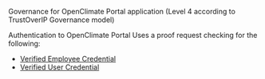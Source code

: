 Governance for OpenClimate Portal application (Level 4 according to TrustOverIP Governance model)

Authentication to OpenClimate Portal Uses a proof request checking for the following:
* [Verified Employee Credential](credential-verified-employee.md)
* [Verified User Credential](credential-verified-user.md)
